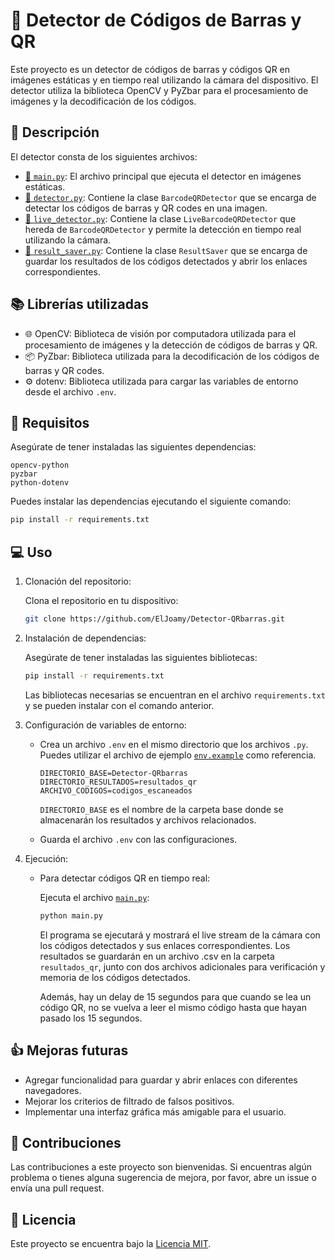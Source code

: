 # 🔎 Detector de Códigos de Barras y QR

Este proyecto es un detector de códigos de barras y códigos QR en imágenes estáticas y en tiempo real utilizando la cámara del dispositivo. El detector utiliza la biblioteca OpenCV y PyZbar para el procesamiento de imágenes y la decodificación de los códigos.

## 📝 Descripción

El detector consta de los siguientes archivos:

- [📄 `main.py`](main.py): El archivo principal que ejecuta el detector en imágenes estáticas.
- [📄 `detector.py`](detector.py): Contiene la clase `BarcodeQRDetector` que se encarga de detectar los códigos de barras y QR codes en una imagen.
- [📄 `live_detector.py`](live_detector.py): Contiene la clase `LiveBarcodeQRDetector` que hereda de `BarcodeQRDetector` y permite la detección en tiempo real utilizando la cámara.
- [📄 `result_saver.py`](result_saver.py): Contiene la clase `ResultSaver` que se encarga de guardar los resultados de los códigos detectados y abrir los enlaces correspondientes.

## 📚 Librerías utilizadas

- 🌐 OpenCV: Biblioteca de visión por computadora utilizada para el procesamiento de imágenes y la detección de códigos de barras y QR.
- 📦 PyZbar: Biblioteca utilizada para la decodificación de los códigos de barras y QR codes.
- ⚙️ dotenv: Biblioteca utilizada para cargar las variables de entorno desde el archivo `.env`.

## 🔧 Requisitos

Asegúrate de tener instaladas las siguientes dependencias:

```
opencv-python
pyzbar
python-dotenv
```

Puedes instalar las dependencias ejecutando el siguiente comando:

```bash
pip install -r requirements.txt
```

## 💻 Uso

1. Clonación del repositorio:

   Clona el repositorio en tu dispositivo:

   ```bash
   git clone https://github.com/ElJoamy/Detector-QRbarras.git
   ```

2. Instalación de dependencias:

   Asegúrate de tener instaladas las siguientes bibliotecas:

   ```bash
   pip install -r requirements.txt
   ```

   Las bibliotecas necesarias se encuentran en el archivo `requirements.txt` y se pueden instalar con el comando anterior.

3. Configuración de variables de entorno:

   - Crea un archivo `.env` en el mismo directorio que los archivos `.py`. Puedes utilizar el archivo de ejemplo [`env.example`](.env.example) como referencia.

     ```
     DIRECTORIO_BASE=Detector-QRbarras
     DIRECTORIO_RESULTADOS=resultados_qr
     ARCHIVO_CODIGOS=codigos_escaneados
     ```

     `DIRECTORIO_BASE` es el nombre de la carpeta base donde se almacenarán los resultados y archivos relacionados.

   - Guarda el archivo `.env` con las configuraciones.

4. Ejecución:

   - Para detectar códigos QR en tiempo real:

     Ejecuta el archivo [`main.py`](main.py):

     ```bash
     python main.py
     ```

     El programa se ejecutará y mostrará el live stream de la cámara con los códigos detectados y sus enlaces correspondientes. Los resultados se guardarán en un archivo .csv en la carpeta `resultados_qr`, junto con dos archivos adicionales para verificación y memoria de los códigos detectados.

     Además, hay un delay de 15 segundos para que cuando se lea un código QR, no se vuelva a leer el mismo código hasta que hayan pasado los 15 segundos.

## 👍 Mejoras futuras

- Agregar funcionalidad para guardar y abrir enlaces con diferentes navegadores.
- Mejorar los criterios de filtrado de falsos positivos.
- Implementar una interfaz gráfica más amigable para el usuario.

## 🤝 Contribuciones

Las contribuciones a este proyecto son bienvenidas. Si encuentras algún problema o tienes alguna sugerencia de mejora, por favor, abre un issue o envía una pull request.

## 📜 Licencia

Este proyecto se encuentra bajo la [Licencia MIT](LICENSE).